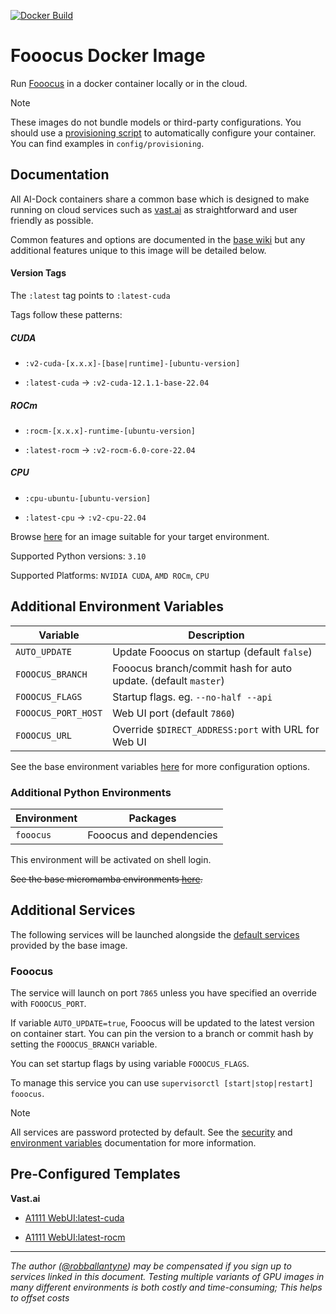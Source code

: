 [![Docker Build](https://github.com/ai-dock/fooocus/actions/workflows/docker-build.yml/badge.svg)](https://github.com/ai-dock/foocus/actions/workflows/docker-build.yml)

# Fooocus Docker Image

Run [Fooocus](https://github.com/lllyasviel/Fooocus) in a docker container locally or in the cloud.

>[!NOTE]  
>These images do not bundle models or third-party configurations. You should use a [provisioning script](https://github.com/ai-dock/base-image/wiki/4.0-Running-the-Image#provisioning-script) to automatically configure your container. You can find examples in `config/provisioning`.

## Documentation

All AI-Dock containers share a common base which is designed to make running on cloud services such as [vast.ai](https://link.ai-dock.org/vast.ai) as straightforward and user friendly as possible.

Common features and options are documented in the [base wiki](https://github.com/ai-dock/base-image/wiki) but any additional features unique to this image will be detailed below.


#### Version Tags

The `:latest` tag points to `:latest-cuda`

Tags follow these patterns:

##### _CUDA_
- `:v2-cuda-[x.x.x]-[base|runtime]-[ubuntu-version]`

- `:latest-cuda` &rarr; `:v2-cuda-12.1.1-base-22.04`

##### _ROCm_
- `:rocm-[x.x.x]-runtime-[ubuntu-version]`

- `:latest-rocm` &rarr; `:v2-rocm-6.0-core-22.04`

##### _CPU_
- `:cpu-ubuntu-[ubuntu-version]`

- `:latest-cpu` &rarr; `:v2-cpu-22.04` 

Browse [here](https://github.com/ai-dock/fooocus/pkgs/container/fooocus) for an image suitable for your target environment.

Supported Python versions: `3.10`

Supported Platforms: `NVIDIA CUDA`, `AMD ROCm`, `CPU`

## Additional Environment Variables

| Variable                   | Description |
| -------------------------- | ----------- |
| `AUTO_UPDATE`              | Update Fooocus on startup (default `false`) |
| `FOOOCUS_BRANCH`           | Fooocus branch/commit hash for auto update. (default `master`) |
| `FOOOCUS_FLAGS`            | Startup flags. eg. `--no-half --api` |
| `FOOOCUS_PORT_HOST`        | Web UI port (default `7860`) |
| `FOOOCUS_URL`              | Override `$DIRECT_ADDRESS:port` with URL for Web UI |

See the base environment variables [here](https://github.com/ai-dock/base-image/wiki/2.0-Environment-Variables) for more configuration options.

### Additional Python Environments

| Environment      | Packages |
| ---------------- | ----------------------------------------- |
| `fooocus`        | Fooocus and dependencies |

This environment will be activated on shell login.

~~See the base micromamba environments [here](https://github.com/ai-dock/base-image/wiki/1.0-Included-Software#installed-micromamba-environments).~~


## Additional Services

The following services will be launched alongside the [default services](https://github.com/ai-dock/base-image/wiki/1.0-Included-Software) provided by the base image.

### Fooocus

The service will launch on port `7865` unless you have specified an override with `FOOOCUS_PORT`.

If variable `AUTO_UPDATE=true`, Fooocus will be updated to the latest version on container start. You can pin the version to a branch or commit hash by setting the `FOOOCUS_BRANCH` variable.

You can set startup flags by using variable `FOOOCUS_FLAGS`.

To manage this service you can use `supervisorctl [start|stop|restart] fooocus`.

>[!NOTE]
>All services are password protected by default. See the [security](https://github.com/ai-dock/base-image/wiki#security) and [environment variables](https://github.com/ai-dock/base-image/wiki/2.0-Environment-Variables) documentation for more information.


## Pre-Configured Templates

**Vast.​ai**

- [A1111 WebUI:latest-cuda](https://link.ai-dock.org/template-vast-fooocus)

- [A1111 WebUI:latest-rocm](https://link.ai-dock.org/template-vast-fooocus-rocm)

---

_The author ([@robballantyne](https://github.com/robballantyne)) may be compensated if you sign up to services linked in this document. Testing multiple variants of GPU images in many different environments is both costly and time-consuming; This helps to offset costs_